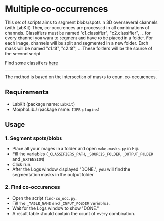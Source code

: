 # Multiple co-occurrences

This set of scripts aims to segment blobs/spots in 3D over several channels (with LabKit)
Then, co-occurences are processed in all combinations of channels.
Classifiers must be named "c1.classifier", "c2.classifier", ... for every channel you want to segment and have to be placed in a folder.
For each image, channels will be split and segmented in a new folder.
Each mask will be named "c1.tif", "c2.tif", ...
These folders will be the source of the second script.

Find some classifiers [here](https://dev.mri.cnrs.fr/attachments/download/3483/2064-classifiers.zip)

---

The method is based on the intersection of masks to count co-occurences.

## Requirements

- LabKit (package name: `LabKit`)
- MorphoLibJ (package name: `IJPB-plugins`)

## Usage

### 1. Segment spots/blobs

- Place all your images in a folder and open `make-masks.py` in Fiji.
- Fill the variables (`_CLASSIFIERS_PATH`, `_SOURCES_FOLDER`, `_OUTPUT_FOLDER` and `_EXTENSION`)
- Click run.
- After the Logs window displayed "DONE.", you will find the segmentation masks in the output folder

### 2. Find co-occurences

- Open the script `find-co_occ.py`.
- Fill the `_TABLE_NAME` and `_INPUT_FOLDER` variables.
- Wait for the Logs window to show "DONE."
- A result table should contain the count of every combination.
